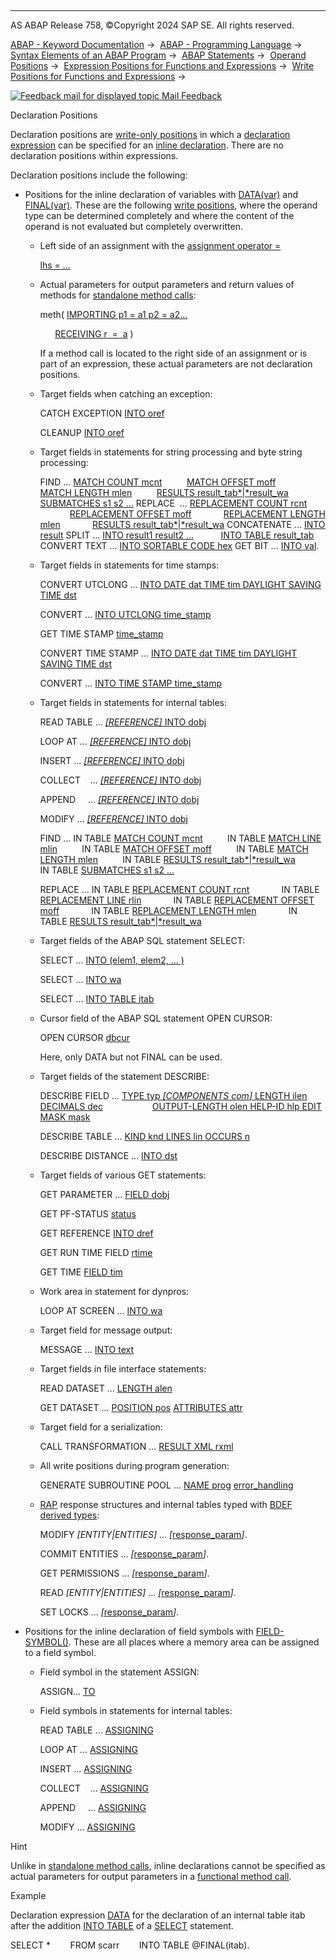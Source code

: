   

* * *

AS ABAP Release 758, ©Copyright 2024 SAP SE. All rights reserved.

[ABAP - Keyword Documentation](https://help.sap.com/doc/abapdocu_latest_index_htm/latest/en-US/abenabap.htm) →  [ABAP - Programming Language](https://help.sap.com/doc/abapdocu_latest_index_htm/latest/en-US/abenabap_reference.htm) →  [Syntax Elements of an ABAP Program](https://help.sap.com/doc/abapdocu_latest_index_htm/latest/en-US/abenabap_syntax.htm) →  [ABAP Statements](https://help.sap.com/doc/abapdocu_latest_index_htm/latest/en-US/abenabap_statements.htm) →  [Operand Positions](https://help.sap.com/doc/abapdocu_latest_index_htm/latest/en-US/abenoperand_positions.htm) →  [Expression Positions for Functions and Expressions](https://help.sap.com/doc/abapdocu_latest_index_htm/latest/en-US/abenexpression_positions.htm) →  [Write Positions for Functions and Expressions](https://help.sap.com/doc/abapdocu_latest_index_htm/latest/en-US/abenexpression_positions_write.htm) → 

 [![](Mail.gif?object=Mail.gif "Feedback mail for displayed topic") Mail Feedback](mailto:f1_help@sap.com?subject=Feedback%20on%20ABAP%20Documentation&body=Document:%20Declaration%20Positions%2C%20ABENDECLARATION_POSITIONS%2C%20758%0D%0A%0D%0AError:%0D%0A%0D%0A%0D%0A%0D%0ASuggestion%20for%20improvement:)

Declaration Positions

Declaration positions are [write-only positions](https://help.sap.com/doc/abapdocu_latest_index_htm/latest/en-US/abenwrite_only_position_glosry.htm "Glossary Entry") in which a [declaration expression](https://help.sap.com/doc/abapdocu_latest_index_htm/latest/en-US/abendeclaration_expression_glosry.htm "Glossary Entry") can be specified for an [inline declaration](https://help.sap.com/doc/abapdocu_latest_index_htm/latest/en-US/abeninline_declaration_glosry.htm "Glossary Entry"). There are no declaration positions within expressions.

Declaration positions include the following:

-   Positions for the inline declaration of variables with [DATA(var)](https://help.sap.com/doc/abapdocu_latest_index_htm/latest/en-US/abendata_inline.htm) and [FINAL(var)](https://help.sap.com/doc/abapdocu_latest_index_htm/latest/en-US/abenfinal_inline.htm). These are the following [write positions](https://help.sap.com/doc/abapdocu_latest_index_htm/latest/en-US/abenwrite_position_glosry.htm "Glossary Entry"), where the operand type can be determined completely and where the content of the operand is not evaluated but completely overwritten.
    -   Left side of an assignment with the [assignment operator \=](https://help.sap.com/doc/abapdocu_latest_index_htm/latest/en-US/abenequals_operator.htm)
        
        [lhs = ...](https://help.sap.com/doc/abapdocu_latest_index_htm/latest/en-US/abenequals_operator.htm)
        
    -   Actual parameters for output parameters and return values of methods for [standalone method calls](https://help.sap.com/doc/abapdocu_latest_index_htm/latest/en-US/abapcall_method_static_short.htm):
        
        meth( [IMPORTING p1 = a1 p2 = a2...](https://help.sap.com/doc/abapdocu_latest_index_htm/latest/en-US/abapcall_method_parameters.htm)
        
              [RECEIVING r  =  a](https://help.sap.com/doc/abapdocu_latest_index_htm/latest/en-US/abapcall_method_parameters.htm) )
        
        If a method call is located to the right side of an assignment or is part of an expression, these actual parameters are not declaration positions.
        
    -   Target fields when catching an exception:
        
        CATCH EXCEPTION [INTO oref](https://help.sap.com/doc/abapdocu_latest_index_htm/latest/en-US/abapcatch_try.htm)
        
        CLEANUP [INTO oref](https://help.sap.com/doc/abapdocu_latest_index_htm/latest/en-US/abapcleanup.htm)
        
    -   Target fields in statements for string processing and byte string processing:
        
        FIND ... [MATCH COUNT mcnt](https://help.sap.com/doc/abapdocu_latest_index_htm/latest/en-US/abapfind_options.htm)
                 [MATCH OFFSET moff](https://help.sap.com/doc/abapdocu_latest_index_htm/latest/en-US/abapfind_options.htm)
                 [MATCH LENGTH mlen](https://help.sap.com/doc/abapdocu_latest_index_htm/latest/en-US/abapfind_options.htm)
                 [RESULTS result\_tab*|*result\_wa](https://help.sap.com/doc/abapdocu_latest_index_htm/latest/en-US/abapfind_options.htm)
                 [SUBMATCHES s1 s2 ...](https://help.sap.com/doc/abapdocu_latest_index_htm/latest/en-US/abapfind_options.htm)
        REPLACE  ... [REPLACEMENT COUNT rcnt](https://help.sap.com/doc/abapdocu_latest_index_htm/latest/en-US/abapreplace_options.htm)
                    [REPLACEMENT OFFSET moff](https://help.sap.com/doc/abapdocu_latest_index_htm/latest/en-US/abapreplace_options.htm)
                    [REPLACEMENT LENGTH mlen](https://help.sap.com/doc/abapdocu_latest_index_htm/latest/en-US/abapreplace_options.htm)
                    [RESULTS result\_tab*|*result\_wa](https://help.sap.com/doc/abapdocu_latest_index_htm/latest/en-US/abapreplace_options.htm)
        CONCATENATE ... [INTO result](https://help.sap.com/doc/abapdocu_latest_index_htm/latest/en-US/abapconcatenate.htm)
        SPLIT ... [INTO result1 result2 ...](https://help.sap.com/doc/abapdocu_latest_index_htm/latest/en-US/abapsplit.htm)
                  [INTO TABLE result\_tab](https://help.sap.com/doc/abapdocu_latest_index_htm/latest/en-US/abapsplit.htm)
        CONVERT TEXT ... [INTO SORTABLE CODE hex](https://help.sap.com/doc/abapdocu_latest_index_htm/latest/en-US/abapconvert_text.htm)
        GET BIT ... [INTO val](https://help.sap.com/doc/abapdocu_latest_index_htm/latest/en-US/abapget_bit.htm).
        
    -   Target fields in statements for time stamps:
        
        CONVERT UTCLONG ... [INTO DATE dat TIME tim DAYLIGHT SAVING TIME dst](https://help.sap.com/doc/abapdocu_latest_index_htm/latest/en-US/abapconvert_utclong.htm)
        
        CONVERT ... [INTO UTCLONG time\_stamp](https://help.sap.com/doc/abapdocu_latest_index_htm/latest/en-US/abapconvert_date_utclong.htm)
        
        GET TIME STAMP [time\_stamp](https://help.sap.com/doc/abapdocu_latest_index_htm/latest/en-US/abapget_time-stamp.htm)
        
        CONVERT TIME STAMP ... [INTO DATE dat TIME tim DAYLIGHT SAVING TIME dst](https://help.sap.com/doc/abapdocu_latest_index_htm/latest/en-US/abapconvert_time-stamp.htm)
        
        CONVERT ... [INTO TIME STAMP time\_stamp](https://help.sap.com/doc/abapdocu_latest_index_htm/latest/en-US/abapconvert_date_time-stamp.htm)
        
    -   Target fields in statements for internal tables:
        
        READ TABLE ... [*\[*REFERENCE*\]* INTO dobj](https://help.sap.com/doc/abapdocu_latest_index_htm/latest/en-US/abapread_table_outdesc.htm)
        
        LOOP AT ... [*\[*REFERENCE*\]* INTO dobj](https://help.sap.com/doc/abapdocu_latest_index_htm/latest/en-US/abaploop_at_itab_result.htm)
        
        INSERT ... [*\[*REFERENCE*\]* INTO dobj](https://help.sap.com/doc/abapdocu_latest_index_htm/latest/en-US/abapinsert_itab_result.htm)
        
        COLLECT    ... [*\[*REFERENCE*\]* INTO dobj](https://help.sap.com/doc/abapdocu_latest_index_htm/latest/en-US/abapcollect_itab_result.htm)
        
        APPEND     ... [*\[*REFERENCE*\]* INTO dobj](https://help.sap.com/doc/abapdocu_latest_index_htm/latest/en-US/abapappend_result.htm)
        
        MODIFY ... [*\[*REFERENCE*\]* INTO dobj](https://help.sap.com/doc/abapdocu_latest_index_htm/latest/en-US/abapmodify_itab_result.htm)
        
        FIND ... IN TABLE [MATCH COUNT mcnt](https://help.sap.com/doc/abapdocu_latest_index_htm/latest/en-US/abapfind_itab_options.htm)
                 IN TABLE [MATCH LINE mlin](https://help.sap.com/doc/abapdocu_latest_index_htm/latest/en-US/abapfind_itab_options.htm)
                 IN TABLE [MATCH OFFSET moff](https://help.sap.com/doc/abapdocu_latest_index_htm/latest/en-US/abapfind_itab_options.htm)
                 IN TABLE [MATCH LENGTH mlen](https://help.sap.com/doc/abapdocu_latest_index_htm/latest/en-US/abapfind_itab_options.htm)
                 IN TABLE [RESULTS result\_tab*|*result\_wa](https://help.sap.com/doc/abapdocu_latest_index_htm/latest/en-US/abapfind_itab_options.htm)
                 IN TABLE [SUBMATCHES s1 s2 ...](https://help.sap.com/doc/abapdocu_latest_index_htm/latest/en-US/abapfind_itab_options.htm)
        
        REPLACE ... IN TABLE [REPLACEMENT COUNT rcnt](https://help.sap.com/doc/abapdocu_latest_index_htm/latest/en-US/abapreplace_itab_options.htm)
                    IN TABLE [REPLACEMENT LINE rlin](https://help.sap.com/doc/abapdocu_latest_index_htm/latest/en-US/abapreplace_itab_options.htm)
                    IN TABLE [REPLACEMENT OFFSET moff](https://help.sap.com/doc/abapdocu_latest_index_htm/latest/en-US/abapreplace_itab_options.htm)
                    IN TABLE [REPLACEMENT LENGTH mlen](https://help.sap.com/doc/abapdocu_latest_index_htm/latest/en-US/abapreplace_itab_options.htm)
                    IN TABLE [RESULTS result\_tab*|*result\_wa](https://help.sap.com/doc/abapdocu_latest_index_htm/latest/en-US/abapreplace_itab_options.htm)
        
    -   Target fields of the ABAP SQL statement SELECT:
        
        SELECT ... [INTO (elem1, elem2, ... )](https://help.sap.com/doc/abapdocu_latest_index_htm/latest/en-US/abapinto_clause.htm)
        
        SELECT ... [INTO wa](https://help.sap.com/doc/abapdocu_latest_index_htm/latest/en-US/abapinto_clause.htm)
        
        SELECT ... [INTO TABLE itab](https://help.sap.com/doc/abapdocu_latest_index_htm/latest/en-US/abapinto_clause.htm)
        
    -   Cursor field of the ABAP SQL statement OPEN CURSOR:
        
        OPEN CURSOR [dbcur](https://help.sap.com/doc/abapdocu_latest_index_htm/latest/en-US/abapopen_cursor.htm)
        
        Here, only DATA but not FINAL can be used.
        
    -   Target fields of the statement DESCRIBE:
        
        DESCRIBE FIELD ... [TYPE typ *\[*COMPONENTS com*\]* LENGTH ilen DECIMALS dec](https://help.sap.com/doc/abapdocu_latest_index_htm/latest/en-US/abapdescribe_field.htm)
                           [OUTPUT-LENGTH olen HELP-ID hlp EDIT MASK mask](https://help.sap.com/doc/abapdocu_latest_index_htm/latest/en-US/abapdescribe_field.htm)
        
        DESCRIBE TABLE ... [KIND knd LINES lin OCCURS n](https://help.sap.com/doc/abapdocu_latest_index_htm/latest/en-US/abapdescribe_table.htm)
        
        DESCRIBE DISTANCE ... [INTO dst](https://help.sap.com/doc/abapdocu_latest_index_htm/latest/en-US/abapdescribe_distance.htm)
        
    -   Target fields of various GET statements:
        
        GET PARAMETER ... [FIELD dobj](https://help.sap.com/doc/abapdocu_latest_index_htm/latest/en-US/abapget_parameter.htm)
        
        GET PF-STATUS [status](https://help.sap.com/doc/abapdocu_latest_index_htm/latest/en-US/abapget_pf.htm)
        
        GET REFERENCE [INTO dref](https://help.sap.com/doc/abapdocu_latest_index_htm/latest/en-US/abapget_reference.htm)
        
        GET RUN TIME FIELD [rtime](https://help.sap.com/doc/abapdocu_latest_index_htm/latest/en-US/abapget_run_time.htm)
        
        GET TIME [FIELD tim](https://help.sap.com/doc/abapdocu_latest_index_htm/latest/en-US/abapget_time.htm)
        
    -   Work area in statement for dynpros:
        
        LOOP AT SCREEN ... [INTO wa](https://help.sap.com/doc/abapdocu_latest_index_htm/latest/en-US/abaploop_at_screen.htm)
        
    -   Target field for message output:
        
        MESSAGE ... [INTO text](https://help.sap.com/doc/abapdocu_latest_index_htm/latest/en-US/abapmessage.htm)
        
    -   Target fields in file interface statements:
        
        READ DATASET ... [LENGTH alen](https://help.sap.com/doc/abapdocu_latest_index_htm/latest/en-US/abapread_dataset.htm)
        
        GET DATASET ... [POSITION pos](https://help.sap.com/doc/abapdocu_latest_index_htm/latest/en-US/abapget_dataset.htm) [ATTRIBUTES attr](https://help.sap.com/doc/abapdocu_latest_index_htm/latest/en-US/abapget_dataset.htm)
        
    -   Target field for a serialization:
        
        CALL TRANSFORMATION ... [RESULT XML rxml](https://help.sap.com/doc/abapdocu_latest_index_htm/latest/en-US/abapcall_transformation.htm)
        
    -   All write positions during program generation:
        
        GENERATE SUBROUTINE POOL ... [NAME prog](https://help.sap.com/doc/abapdocu_latest_index_htm/latest/en-US/abapgenerate_subroutine_pool.htm) [error\_handling](https://help.sap.com/doc/abapdocu_latest_index_htm/latest/en-US/abapgenerate_subr_error_handling.htm)
        
    -   [RAP](https://help.sap.com/doc/abapdocu_latest_index_htm/latest/en-US/abenrap_glosry.htm "Glossary Entry") response structures and internal tables typed with [BDEF derived types](https://help.sap.com/doc/abapdocu_latest_index_htm/latest/en-US/abenrap_derived_type_glosry.htm "Glossary Entry"):
        
        MODIFY *\[*ENTITY*|*ENTITIES*\]* ... *\[*[response\_param](https://help.sap.com/doc/abapdocu_latest_index_htm/latest/en-US/abapeml_response.htm)*\]*.
        
        COMMIT ENTITIES ... *\[*[response\_param](https://help.sap.com/doc/abapdocu_latest_index_htm/latest/en-US/abapeml_response.htm)*\]*.
        
        GET PERMISSIONS ... *\[*[response\_param](https://help.sap.com/doc/abapdocu_latest_index_htm/latest/en-US/abapeml_response.htm)*\]*.
        
        READ *\[*ENTITY*|*ENTITIES*\]* ... *\[*[response\_param](https://help.sap.com/doc/abapdocu_latest_index_htm/latest/en-US/abapeml_response.htm)*\]*.
        
        SET LOCKS ... *\[*[response\_param](https://help.sap.com/doc/abapdocu_latest_index_htm/latest/en-US/abapeml_response.htm)*\]*.
        
-   Positions for the inline declaration of field symbols with [FIELD-SYMBOL(<fs>)](https://help.sap.com/doc/abapdocu_latest_index_htm/latest/en-US/abenfield-symbol_inline.htm). These are all places where a memory area can be assigned to a field symbol.
    -   Field symbol in the statement ASSIGN:
        
        ASSIGN... [TO <fs>](https://help.sap.com/doc/abapdocu_latest_index_htm/latest/en-US/abapassign.htm)
        
    -   Field symbols in statements for internal tables:
        
        READ TABLE ... [ASSIGNING <fs>](https://help.sap.com/doc/abapdocu_latest_index_htm/latest/en-US/abapread_table_outdesc.htm)
        
        LOOP AT ... [ASSIGNING <fs>](https://help.sap.com/doc/abapdocu_latest_index_htm/latest/en-US/abaploop_at_itab_result.htm)
        
        INSERT ... [ASSIGNING <fs>](https://help.sap.com/doc/abapdocu_latest_index_htm/latest/en-US/abapinsert_itab_result.htm)
        
        COLLECT    ... [ASSIGNING <fs>](https://help.sap.com/doc/abapdocu_latest_index_htm/latest/en-US/abapcollect_itab_result.htm)
        
        APPEND     ... [ASSIGNING <fs>](https://help.sap.com/doc/abapdocu_latest_index_htm/latest/en-US/abapappend_result.htm)
        
        MODIFY ... [ASSIGNING <fs>](https://help.sap.com/doc/abapdocu_latest_index_htm/latest/en-US/abapmodify_itab_result.htm)
        

Hint

Unlike in [standalone method calls](https://help.sap.com/doc/abapdocu_latest_index_htm/latest/en-US/abapcall_method_static_short.htm), inline declarations cannot be specified as actual parameters for output parameters in a [functional method call](https://help.sap.com/doc/abapdocu_latest_index_htm/latest/en-US/abapcall_method_functional.htm).

Example

Declaration expression [DATA](https://help.sap.com/doc/abapdocu_latest_index_htm/latest/en-US/abendata_inline.htm) for the declaration of an internal table itab after the addition [INTO TABLE](https://help.sap.com/doc/abapdocu_latest_index_htm/latest/en-US/abapinto_clause.htm) of a [SELECT](https://help.sap.com/doc/abapdocu_latest_index_htm/latest/en-US/abapselect.htm) statement.

SELECT \*
       FROM scarr
       INTO TABLE @FINAL(itab).